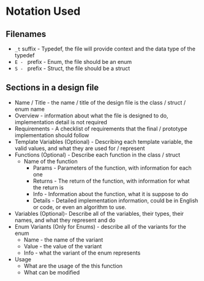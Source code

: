 # Notation Used
## Filenames
- `_t` suffix - Typedef, the file will provide context and the data type of the typedef
- `E - ` prefix - Enum, the file should be an enum
- `S - ` prefix - Struct, the file should be a struct

## Sections in a design file
- Name / Title - the name / title of the design file is the class / struct / enum name
- Overview - information about what the file is designed to do, implementation detail is not required
- Requirements - A checklist of requirements that the final / prototype implementation should follow
- Template Variables (Optional) - Describing each template variable, the valid values, and what they are used for / represent
- Functions (Optional) - Describe each function in the class / struct
	- Name of the function
		- Params - Parameters of the function, with information for each one
		- Returns - The return of the function, with information for what the return is
		- Info - Information about the function, what it is suppose to do
		- Details - Detailed implementation information, could be in English or code, or even an algorithm to use.
- Variables (Optional)- Describe all of the variables, their types, their names, and what they represent and do 
- Enum Variants (Only for Enums) - describe all of the variants for the enum
	- Name - the name of the variant
	- Value - the value of the variant
	- Info - what the variant of the enum represents
- Usage
	- What are the usage of the this function
	- What can be modified
